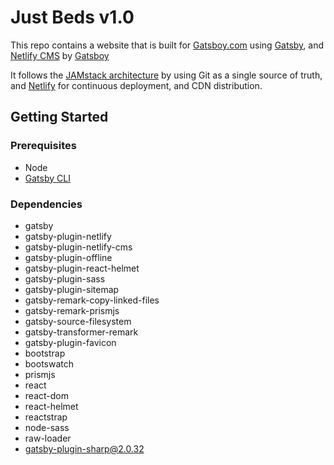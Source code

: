 # Just Beds v1.0

This repo contains a website that is built for [Gatsboy.com](https://gatsboy.com) using [Gatsby](https://www.gatsbyjs.org/), and [Netlify CMS](https://netlifycms.org) by [Gatsboy](https://netlifycms.org)


It follows the [JAMstack architecture](https://jamstack.org) by using Git as a single source of truth, and [Netlify](netlify.com) for continuous deployment, and CDN distribution.

## Getting Started

### Prerequisites

* Node
* [Gatsby CLI](https://www.gatsbyjs.org/docs/)

### Dependencies

* gatsby
* gatsby-plugin-netlify
* gatsby-plugin-netlify-cms
* gatsby-plugin-offline
* gatsby-plugin-react-helmet
* gatsby-plugin-sass
* gatsby-plugin-sitemap
* gatsby-remark-copy-linked-files
* gatsby-remark-prismjs
* gatsby-source-filesystem
* gatsby-transformer-remark
* gatsby-plugin-favicon
* bootstrap 
* bootswatch 
* prismjs 
* react 
* react-dom 
* react-helmet 
* reactstrap 
* node-sass 
* raw-loader 
* gatsby-plugin-sharp@2.0.32
